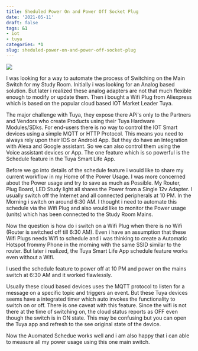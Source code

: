 ```yaml
---
title: Sheduled Power On and Power Off Socket Plug
date: '2021-05-11'
draft: false
tags: &1
- iot
- tuya
categories: *1
slug: sheduled-power-on-and-power-off-socket-plug
---
```



<img hash='f493a3a62136f113f03945eac1c7a093' src='/note/a76c16b1-057d-4d47-a90e-c181b1a0c4ef/img/f493a3a62136f113f03945eac1c7a093/smart-plug.jpg' style='--en-naturalWidth:851; --en-naturalHeight:315;' type='image/jpeg'/>

I was looking for a way to automate the process of Switching on the Main Switch for my Study Room. Initially i was looking for an Analog based solution. But later i realized these analog adapters are not that much flexible enough to modify or update them. Then i bought a Wifi Plug from Aliexpress which is based on the popular cloud based IOT Market Leader Tuya.


The major challenge with Tuya, they expose there APi's only to the Partners and Vendors who create Products using their Tuya Hardware Modules/SDks. For end-users there is no way to control the IOT Smart devices using a simple MQTT or HTTP Protocol. This means you need to always rely upon their IOS or Android App. But they do have an Integration with Alexa and Google assistant. So we can also control them using the Voice assistant devices or App. The one feature which is so powerful is the Schedule feature in the Tuya Smart Life App.


Before we go into details of the schedule feature i would like to share my current workflow in my Home of the Power Usage. I was more concerned about the Power usage and try to save as much as Possible. My Router, Plug Board, LED Study light all shares the Power from a Single 12v Adapter. I usually switch off the Internet and all connected peripherals at 10 PM. In the Morning i switch on around 6:30 AM. I thought i need to automate this schedule via the Wifi Plug and also would like to monitor the Power usage (units) which has been connected to the Study Room Mains.


Now the question is how do i switch on a Wifi Plug when there is no Wifi (Router is switched off till 6:30 AM). Even i have an assumption that these Wifi Plugs needs Wifi to schedule and i was thinking to create a Automatic Hotspot frommy Phone in the morning with the same SSID similar to the router. But later i realized, the Tuya Smart Life App schedule feature works even without a Wifi.


I used the schedule feature to power off at 10 PM and power on the mains switch at 6:30 AM and it worked flawlessly.


Usually these cloud based devices uses the MQTT protocol to listen for a message on a specific topic and triggers an event. But these Tuya devices seems have a integrated timer which auto invokes the functionality to switch on or off. There is one caveat with this feature. Since the wifi is not there at the time of switching on, the cloud status reports as OFF even though the switch is in ON state. This may be confusing but you can open the Tuya app and refresh to the see original state of the device.


Now the Auomated Schedue works well and i am also happy that i can able to measure all my power usage using this one main switch.


























